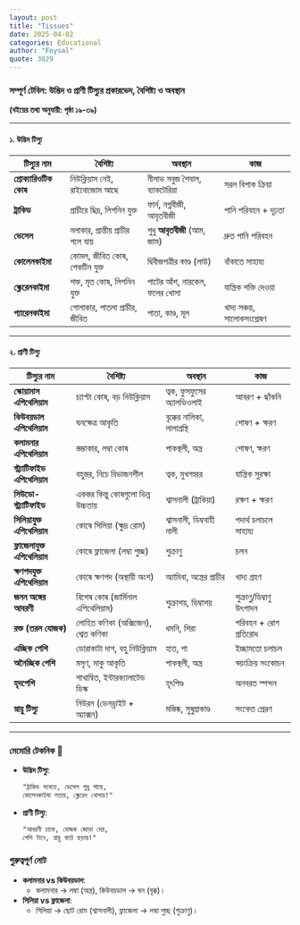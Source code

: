```yaml
---
layout: post
title: "Tissues"
date: 2025-04-02
categories: Educational
author: "Foysal"
quote: 3829
---
```


### **সম্পূর্ণ টেবিল: উদ্ভিদ ও প্রাণী টিস্যুর প্রকারভেদ, বৈশিষ্ট্য ও অবস্থান**  
**(বইয়ের তথ্য অনুযায়ী: পৃষ্ঠা ১৯-৩৯)**

---

#### **১. উদ্ভিদ টিস্যু**  
| টিস্যুর নাম          | বৈশিষ্ট্য                              | অবস্থান                     | কাজ                          |
|----------------------|---------------------------------------|-----------------------------|-----------------------------|
| **প্রোক্যারিওটিক কোষ** | নিউক্লিয়াস নেই, রাইবোজোম আছে         | নীলাভ সবুজ শৈবাল, ব্যাকটেরিয়া | সরল বিপাক ক্রিয়া           |
| **ট্রাকিড**          | প্রাচীরে ছিদ্র, লিগনিন যুক্ত         | ফার্ন, নগ্নবীজী, আবৃতবীজী  | পানি পরিবহন + দৃঢ়তা        |
| **ভেসেল**           | নলাকার, প্রান্তীয় প্রাচীর গলে যায়    | শুধু **আবৃতবীজী** (আম, জাম)| দ্রুত পানি পরিবহন          |
| **কোলেনকাইমা**      | কোমল, জীবিত কোষ, পেকটিন যুক্ত       | দ্বিবীজপত্রীর কাণ্ড (লাউ)   | বাঁকাতে সাহায্য            |
| **স্ক্লেরেনকাইমা**   | শক্ত, মৃত কোষ, লিগনিন যুক্ত          | পাটের আঁশ, নারকেল, ফলের খোসা | যান্ত্রিক শক্তি দেওয়া       |
| **প্যারেনকাইমা**    | গোলাকার, পাতলা প্রাচীর, জীবিত       | পাতা, কাণ্ড, মূল           | খাদ্য সঞ্চয়, সালোকসংশ্লেষণ |

---

#### **২. প্রাণী টিস্যু**  
| টিস্যুর নাম               | বৈশিষ্ট্য                              | অবস্থান                     | কাজ                          |
|--------------------------|---------------------------------------|-----------------------------|-----------------------------|
| **স্কোয়ামাস এপিথেলিয়াম** | চ্যাপ্টা কোষ, বড় নিউক্লিয়াস          | ত্বক, ফুসফুসের অ্যালভিওলাই  | আবরণ + ছাঁকনি               |
| **কিউবয়ডাল এপিথেলিয়াম**  | ঘনক্ষেত্র আকৃতি                      | বৃক্কের নালিকা, লালাগ্রন্থি  | শোষণ + ক্ষরণ                |
| **কলামনার এপিথেলিয়াম**   | স্তম্ভাকার, লম্বা কোষ                | পাকস্থলী, অন্ত্র            | শোষণ, ক্ষরণ                 |
| **স্ট্র্যাটিফাইড এপিথেলিয়াম** | বহুস্তর, নিচে বিভাজনশীল           | ত্বক, মুখগহ্বর              | যান্ত্রিক সুরক্ষা           |
| **সিউডো-স্ট্র্যাটিফাইড** | একস্তর কিন্তু কোষগুলো ভিন্ন উচ্চতায় | শ্বাসনালী (ট্রাকিয়া)        | রক্ষণ + ক্ষরণ               |
| **সিলিয়াযুক্ত এপিথেলিয়াম** | কোষে সিলিয়া (ক্ষুদ্র রোম)          | শ্বাসনালী, ডিম্ববাহী নালী  | পদার্থ চলাচলে সাহায্য        |
| **ফ্লাজেলাযুক্ত এপিথেলিয়াম** | কোষে ফ্লাজেলা (লম্বা পুচ্ছ)       | শুক্রাণু                   | চলন                         |
| **ক্ষণপদযুক্ত এপিথেলিয়াম** | কোষে ক্ষণপদ (অস্থায়ী অংশ)          | অ্যামিবা, অন্ত্রের প্রাচীর   | খাদ্য গ্রহণ                 |
| **জনন অঙ্গের আবরণী**      | বিশেষ কোষ (জার্মিনাল এপিথেলিয়াম)     | শুক্রাশয়, ডিম্বাশয়          | শুক্রাণু/ডিম্বাণু উৎপাদন    |
| **রক্ত (তরল যোজক)**       | লোহিত কণিকা (অক্সিজেন), শ্বেত কণিকা | ধমনি, শিরা                 | পরিবহন + রোগ প্রতিরোধ       |
| **এচ্ছিক পেশি**           | ডোরাকাটা দাগ, বহু নিউক্লিয়াস         | হাত, পা                    | ইচ্ছামতো চলাচল             |
| **অনৈচ্ছিক পেশি**         | মসৃণ, মাকু আকৃতি                     | পাকস্থলী, অন্ত্র            | স্বয়ংক্রিয় সংকোচন           |
| **হৃদপেশি**                | শাখান্বিত, ইন্টারক্যালাটেড ডিস্ক      | হৃৎপিণ্ড                   | অনবরত স্পন্দন               |
| **স্নায়ু টিস্যু**           | নিউরন (ডেনড্রাইট + অ্যাক্সন)         | মস্তিষ্ক, সুষুম্নাকাণ্ড      | সংকেত প্রেরণ                |

---

### **মেমোরি টেকনিক** 🧠  
- **উদ্ভিদ টিস্যু**:  
  ```markdown
  "ট্রাকিড সবেতে, ভেসেল শুধু গাছে,  
  কোলেনকাইমা লতায়, স্ক্লেরেন খোসায়!"
  ```
- **প্রাণী টিস্যু**:  
  ```markdown
  "আবরণী ঢাকে, যোজক জোড়া দেয়,  
  পেশি টানে, স্নায়ু বার্তা ছড়ায়!"
  ```

### **গুরুত্বপূর্ণ নোট**  
- **কলামনার vs কিউবয়ডাল**:  
  - কলামনার → লম্বা (অন্ত্র), কিউবয়ডাল → ঘন (বৃক্ক)।  
- **সিলিয়া vs ফ্লাজেলা**:  
  - সিলিয়া → ছোট রোম (শ্বাসনালী), ফ্লাজেলা → লম্বা পুচ্ছ (শুক্রাণু)।  
